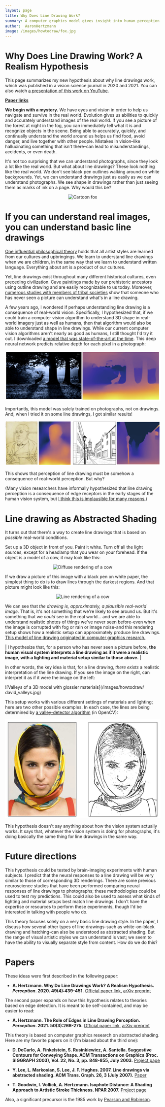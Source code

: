 ```yaml
---
layout: page
title: Why Does Line Drawing Work?
summary: A computer graphics model gives insight into human perception of art
author:  AaronHertzmann
image: /images/howtodraw/fox.jpg
---
```





# Why Does Line Drawing Work? A Realism Hypothesis

This page summarizes my new hypothesis about why line drawings work, which was published in a vision science journal in 2020 and 2021. You can also watch [a presentation of this work on YouTube](https://www.youtube.com/watch?v=FxrwJFjGyP4).  

<p><a href="#citations"><b>Paper links</b></a></p>


**We begin with a mystery.** We have eyes and vision in order to help us navigate and survive in the real world. Evolution gives us abilities to quickly and accurately understand images of the real world. If you see a picture of the forest at night in the fog, you can immediately tell what it is and recognize objects in the scene. Being able to accurately, quickly, and continually understand the world around us helps us find food, avoid danger, and live together with other people.  Mistakes in vision–like hallucinating something that isn't there–can lead to misunderstandings, accidents, or even death.

It's not too surprising that we can understand photographs, since they look a lot like the real world. But what about line drawings? These look nothing like the real world. We don't see black pen outlines walking around on white backgrounds.  Yet, we can understand drawings just as easily as we can understand photographs.  We see shape in drawings rather than just seeing them as marks of ink on a page. Why would this be?

<center>
<img src="https://aaronhertzmann.com/images/howtodraw/fox.jpg" alt="Cartoon fox">
</center>


If you can understand real images, you can understand basic line drawings
=====

[One influential philosophical theory](https://en.wikipedia.org/wiki/Languages_of_Art) holds that all artist styles are learned from our cultures and upbringings.  We learn to understand line drawings when we are children, in the same way that we learn to understand written language. Everything about art is a product of our cultures.

Yet, line drawings exist throughout many different historical cultures, even preceding civilization. Cave paintings made by our prehistoric ancestors using outline drawing and are easily recognizable to us today. Moreover, [numerous studies with members of tribal societies](https://journals.sagepub.com/doi/10.1068/p040391) show that someone who has never seen a picture can understand what's in a line drawing.

A few years ago, I wondered if perhaps understanding line drawing is a consequence of real-world vision. Specifically, I hypothesized that, if we could train a computer vision algorithm to understand 3D shape in real-world imagery just as well as humans, then that algorithm would also be able to understand shape in line drawings.  While our current computer vision algorithms aren't nearly as good as humans, I still thought I'd try it out. I downloaded [a model that was state-of-the-art at the time](https://arxiv.org/abs/1907.01341v1). This deep neural network predicts relative depth for each pixel in a photograph:

![Depth estimation results on photos](/images/howtodraw/midas-real2.jpg)

Importantly, this model was solely trained on photographs, not on drawings. And, when I tried it on some line drawings, I got similar results!

![Depth estimation results on drawings](/images/howtodraw/midas-drawing.jpg)

This shows that perception of line drawing must be somehow a consequence of real-world perception. But why?

(Many vision researchers have informally hypothesized that line drawing perception is a consequence of edge receptors in the early stages of the human vision system, but [I think this is implausible for many reasons.](/2020/04/19/lines-as-edges.html))


Line drawing as Abstracted Shading
=====

It turns out that there's a way to create line drawings that is based on _possible_ real-world conditions.

Set up a 3D object in front of you. Paint it white. Turn off all the light sources, except for a headlamp that you wear on your forehead. If the object is a model of a cow, it may look like this:

<center>
<img src="https://aaronhertzmann.com/images/howtodraw/cow_diffuse-sm.jpg" alt="Diffuse rendering of a cow">
</center>

If we draw a picture of this image with a black pen on white paper, the simplest thing to do is to draw lines through the darkest regions. And that picture might look like this:

<center>
<img src="https://aaronhertzmann.com/images/howtodraw/cow_thick.jpg" alt="Line rendering of a cow">
</center>

We can see that _the drawing is, approximately, a plausible real-world image._ That is, it's not something that we're likely to see around us. But it's something that we _could_ see in the real world... and we are able to understand realistic photos of things we've never seen before-even when the image is corrupted with fog or rain or image noise-and this rendering setup shows how a realistic setup can approximately produce line drawings. [This model of line drawing originated in computer graphics research.](/2020/09/13/how-to-draw-pictures-suggestive-contours.html)

| I hypothesize that, for a person who has never seen a picture before, **the human visual system interprets a line drawing as if it were a realistic image, with a lighting and material setup similar to those above.** |

In other words, the key idea is that, for a line drawing, _there exists_ a realistic interpretation of the line drawing. If you see the image on the right, can interpret it as if it were the image on the left:

![Valleys of a 3D model with glossier materials](/images/howtodraw/ david_valleys.jpg)

This setup works with various different settings of materials and lighting; here are two other possible examples. In each case, the lines are being determined by [a valley-detector algorithm](https://ieeexplore.ieee.org/abstract/document/1457470) (in OpenCV):

![Valleys of a photograph](/images/howtodraw/photo_valleys.jpg)

This hypothesis doesn't say anything about how the vision system actually works. It says that, whatever the vision system is doing for photographs, it's doing basically the same thing for line drawings in the same way.



Future directions
====

This hypothesis could be tested by brain-imaging experiments with human subjects. I predict that the neural responses to a line drawing will be very similar to those of corresponding 3D renderings. There are some previous neuroscience studies that have been performed comparing neural responses of line drawings to photographs; these methodologies could be used to test my predictions. This could also be used to assess what kinds of lighting and material setups best match line drawings.  I don't have the expertise or resources to perform these experiments, though I'd be interested in talking with people who do.

This theory focuses solely on a very basic line drawing style. In the paper, I discuss how several other types of line drawings-such as white-on-black drawing and hatching-can also be understood as abstracted shading. But the range of visual artistic styles we can understand is vast; we seem to have the ability to visually separate style from content. How do we do this?

<a name="citations">

Papers
=====

These ideas were first described in the following paper:

* **A. Hertzmann. Why Do Line Drawings Work? A Realism Hypothesis. _Perception_. 2020. 49(4):439-451.** [Official paper link](https://journals.sagepub.com/doi/abs/10.1177/0301006620908207?journalCode=peca), [arXiv preprint](https://arxiv.org/abs/2002.06260)

The second paper expands on how this hypothesis relates to theories based on edge detection. It is meant to be self-contained, and may be easier to read:

* **A. Hertzmann. The Role of Edges in Line Drawing Perception. _Perception_. 2021. 50(3):266-275.** [Official paper link](https://journals.sagepub.com/doi/abs/10.1177/0301006621994407?journalCode=peca), [arXiv preprint](https://arxiv.org/abs/2101.09376)

This theory is based on computer graphics research on abstracted shading. Here are my favorite papers on it (I'm biased about the third one):

* **D. DeCarlo, A. Finkelstein, S. Rusinkiewicz, A. Santella.
Suggestive Contours for Conveying Shape.
ACM Transactions on Graphics (Proc. SIGGRAPH 2003), Vol. 22, No. 3, pp. 848-855, July 2003.** 
[Project page](https://gfx.cs.princeton.edu/proj/sugcon/)

* **Y. Lee, L. Markosian, S. Lee, J. F. Hughes. 2007. Line drawings via abstracted shading. ACM Trans. Graph. 26, 3 (July 2007).**
[Paper](https://dl.acm.org/doi/10.1145/1276377.1276400)

* **T. Goodwin, I. Vollick, A. Hertzmann.  Isophote Distance: A Shading Approach to Artistic Stroke Thickness. NPAR 2007.**
[Project page](https://www.dgp.toronto.edu/~todd/isophote/)

Also, a significant precursor is the 1985 work by [Pearson and Robinson](https://ieeexplore.ieee.org/abstract/document/1457470).
